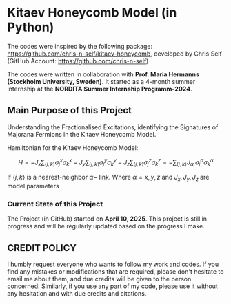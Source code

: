 # Kitaev Honeycomb Model (in Python)

The codes were inspired by the following package: https://github.com/chris-n-self/kitaev-honeycomb, developed by Chris Self (GitHub Account: https://github.com/chris-n-self)

The codes were written in collaboration with **Prof. Maria Hermanns (Stockholm University, Sweden)**. It started as a 4-month summer internship at the **NORDITA Summer 
Internship Programm-2024**.

## Main Purpose of this Project
Understanding the Fractionalised Excitations, identifying the Signatures of Majorana Fermions in the Kitaev Honeycomb Model. 

Hamiltonian for the Kitaev Honeycomb Model:

$$ H  = -J_x \sum_{\langle j,k\rangle}\sigma_j^x\sigma_k^x -J_y \sum_{\langle j,k\rangle}\sigma_j^y\sigma_k^y -J_z \sum_{\langle j,k\rangle}\sigma_j^z\sigma_k^z = -\sum_{\langle j,k\rangle} J_{\alpha} \ \sigma_j^{\alpha}\sigma_k^{\alpha} $$

If $\langle j,k\rangle$ is a nearest-neighbor $\alpha-$ link. Where $\alpha = x,y,z$ and $J_x,J_y,J_z$ are model parameters


### Current State of this Project
The Project (in GitHub) started on **April 10, 2025**. This project is still in progress and will be regularly updated based on the progress I make.

## CREDIT POLICY
I humbly request everyone who wants to follow my work and codes. If you find any mistakes or modifications that are required, please don't hesitate to email me about them, and due credits will be given
to the person concerned. Similarly, if you use any part of my code, please use it without any hesitation and with due credits and citations.
